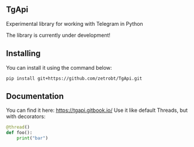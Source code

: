 ## TgApi
Experimental library for working with Telegram in Python

The library is currently under development!

## Installing

You can install it using the command below:
```shell
pip install git+https://github.com/zetrobt/TgApi.git
```

## Documentation
You can find it here: https://tgapi.gitbook.io/
Use it like default Threads, but with decorators:
```python
@thread()
def foo():
    print("bar")
```
